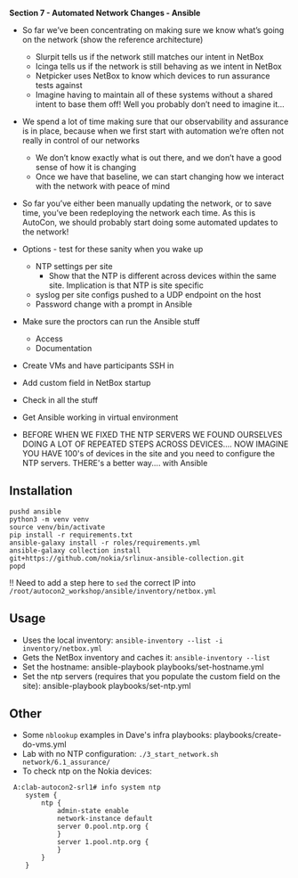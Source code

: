 **Section 7 - Automated Network Changes - Ansible**

- So far we’ve been concentrating on making sure we know what’s going on the network (show the reference architecture)
    - Slurpit tells us if the network still matches our intent in NetBox
    - Icinga tells us if the network is still behaving as we intent in NetBox
    - Netpicker uses NetBox to know which devices to run assurance tests against
    - Imagine having to maintain all of these systems without a shared intent to base them off! Well you probably don’t need to imagine it…
- We spend a lot of time making sure that our observability and assurance is in place, because when we first start with automation we’re often not really in control of our networks
    - We don’t know exactly what is out there, and we don’t have a good sense of how it is changing
    - Once we have that baseline, we can start changing how we interact with the network with peace of mind
- So far you’ve either been manually updating the network, or to save time, you’ve been redeploying the network each time. As this is AutoCon, we should probably start doing some automated updates to the network!

- Options - test for these sanity when you wake up
    - NTP settings per site
        - Show that the NTP is different across devices within the same site. Implication is that NTP is site specific
    - syslog per site configs pushed to a UDP endpoint on the host
    - Password change with a prompt in Ansible



* Make sure the proctors can run the Ansible stuff
    * Access
    * Documentation
* Create VMs and have participants SSH in



* Add custom field in NetBox startup
* Check in all the stuff
* Get Ansible working in virtual environment


* BEFORE WHEN WE FIXED THE NTP SERVERS WE FOUND OURSELVES DOING A LOT OF REPEATED STEPS ACROSS DEVICES.... NOW IMAGINE YOU HAVE 100's of devices in the site and you need to configure the NTP servers. THERE's a better way.... with Ansible


## Installation

```
pushd ansible
python3 -m venv venv
source venv/bin/activate
pip install -r requirements.txt
ansible-galaxy install -r roles/requirements.yml
ansible-galaxy collection install git+https://github.com/nokia/srlinux-ansible-collection.git
popd
```

!! Need to add a step here to `sed` the correct IP into `/root/autocon2_workshop/ansible/inventory/netbox.yml`

## Usage

- Uses the local inventory: `ansible-inventory --list -i inventory/netbox.yml`
- Gets the NetBox inventory and caches it: `ansible-inventory --list`
- Set the hostname: ansible-playbook playbooks/set-hostname.yml
- Set the ntp servers (requires that you populate the custom field on the site): ansible-playbook playbooks/set-ntp.yml

## Other

- Some `nblookup` examples in Dave's infra playbooks: playbooks/create-do-vms.yml
- Lab with no NTP configuration: `./3_start_network.sh network/6.1_assurance/`
- To check ntp on the Nokia devices:
```
 A:clab-autocon2-srl1# info system ntp
    system {
        ntp {
            admin-state enable
            network-instance default
            server 0.pool.ntp.org {
            }
            server 1.pool.ntp.org {
            }
        }
    }
```
